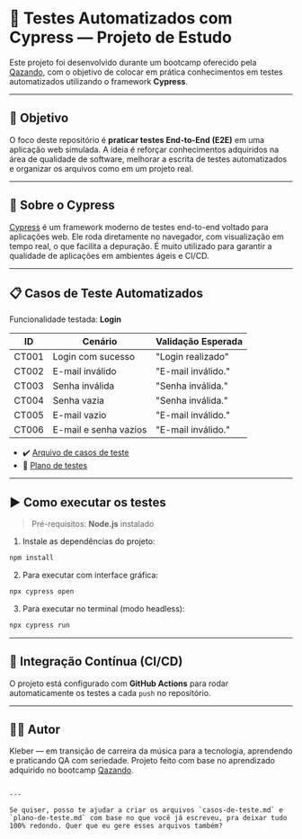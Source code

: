 # 🧪 Testes Automatizados com Cypress — Projeto de Estudo

Este projeto foi desenvolvido durante um bootcamp oferecido pela [Qazando](https://qazando.com.br/), com o objetivo de colocar em prática conhecimentos em testes automatizados utilizando o framework **Cypress**.

---

## 🎯 Objetivo

O foco deste repositório é **praticar testes End-to-End (E2E)** em uma aplicação web simulada. A ideia é reforçar conhecimentos adquiridos na área de qualidade de software, melhorar a escrita de testes automatizados e organizar os arquivos como em um projeto real.

---

## 🧠 Sobre o Cypress

[Cypress](https://www.cypress.io/) é um framework moderno de testes end-to-end voltado para aplicações web. Ele roda diretamente no navegador, com visualização em tempo real, o que facilita a depuração. É muito utilizado para garantir a qualidade de aplicações em ambientes ágeis e CI/CD.

---

## 📋 Casos de Teste Automatizados

Funcionalidade testada: **Login**

| ID     | Cenário                       | Validação Esperada           |
|--------|-------------------------------|------------------------------|
| CT001  | Login com sucesso             | "Login realizado"            |
| CT002  | E-mail inválido               | "E-mail inválido."           |
| CT003  | Senha inválida                | "Senha inválida."            |
| CT004  | Senha vazia                   | "Senha inválida."            |
| CT005  | E-mail vazio                  | "E-mail inválido."           |
| CT006  | E-mail e senha vazios         | "E-mail inválido."           |

- ✔️ [Arquivo de casos de teste](./test-cypress-web/docs/casos-de-teste.md)
- 📝 [Plano de testes](./test-cypress-web/docs/plano-de-teste.md)

---

## ▶️ Como executar os testes

> Pré-requisitos: **Node.js** instalado

1. Instale as dependências do projeto:

```bash
npm install
````

2. Para executar com interface gráfica:

```bash
npx cypress open
```

3. Para executar no terminal (modo headless):

```bash
npx cypress run
```

---

## 🤖 Integração Contínua (CI/CD)

O projeto está configurado com **GitHub Actions** para rodar automaticamente os testes a cada `push` no repositório.

---

## 👨‍💻 Autor

Kleber — em transição de carreira da música para a tecnologia, aprendendo e praticando QA com seriedade.
Projeto feito com base no aprendizado adquirido no bootcamp [Qazando](https://qazando.com.br/).

```

---

Se quiser, posso te ajudar a criar os arquivos `casos-de-teste.md` e `plano-de-teste.md` com base no que você já escreveu, pra deixar tudo 100% redondo. Quer que eu gere esses arquivos também?
```
